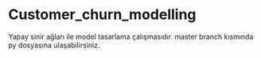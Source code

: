 # Customer_churn_modelling
Yapay sinir ağları ile model tasarlama çalışmasıdır.
master branch kısmında py dosyasına ulaşabilirsiniz.
